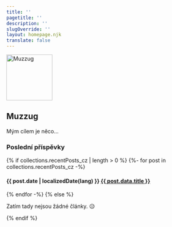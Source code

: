 ```yaml
---
title: ''
pagetitle: ''
description: ''
slugOverride: ''
layout: homepage.njk
translate: false
---
```

<div class="author-homepage">
    <img src="/images/muzz.webp" class="author-avatar-homepage" alt="Muzzug" width="120px" height="120px">
    <h2 class="author-name">Muzzug</h2>
    <p>Mým cílem je něco...</p>
</div>

<div class="recent-posts">

### Poslední příspěvky

{% if collections.recentPosts_cz | length > 0 %}
    {%- for post in collections.recentPosts_cz -%}
        <h4 class="">{{ post.date | localizedDate(lang) }}</b> <a href="{{ post.url }}">{{ post.data.title }}</a></h4>
    {% endfor -%}
{% else %}
  <p>Zatím tady nejsou žádné články. 😥</p>
{% endif %}
</div>